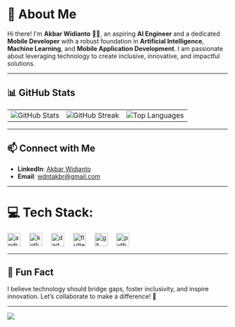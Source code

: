 # 👋 About Me

Hi there! I'm **Akbar Widianto** 👨‍💻, an aspiring **AI Engineer** and a dedicated **Mobile Developer** with a robust foundation in **Artificial Intelligence**, **Machine Learning**, and **Mobile Application Development**. I am passionate about leveraging technology to create inclusive, innovative, and impactful solutions.

---

## 📊 GitHub Stats
<table>
  <tr>
    <td>
      <img src="https://github-readme-stats.vercel.app/api?username=Wakbarr&theme=synthwave&hide_border=false&include_all_commits=true&count_private=true" alt="GitHub Stats"/>
    </td>
    <td>
      <img src="https://github-readme-streak-stats.herokuapp.com/?user=Wakbarr&theme=synthwave&hide_border=false" alt="GitHub Streak"/>
    </td>
    <td>
      <img src="https://github-readme-stats.vercel.app/api/top-langs/?username=Wakbarr&theme=synthwave&hide_border=false&include_all_commits=true&count_private=true&layout=compact" alt="Top Languages"/>
    </td>
  </tr>
</table>

---

## 📫 Connect with Me
- **LinkedIn**: [Akbar Widianto](https://www.linkedin.com/in/akbarwdnto/)
- **Email**: [wdntakbr@gmail.com](mailto:wdntakbr@gmail.com)

---

# 💻 Tech Stack:

<div align="left">
  <img src="https://cdn.jsdelivr.net/gh/devicons/devicon/icons/android/android-original.svg" height="30" alt="android logo"  />
  <img width="12" />
  <img src="https://cdn.jsdelivr.net/gh/devicons/devicon/icons/kotlin/kotlin-original.svg" height="30" alt="kotlin logo"  />
  <img width="12" />
  <img src="https://cdn.jsdelivr.net/gh/devicons/devicon/icons/dart/dart-original.svg" height="30" alt="dart logo"  />
  <img width="12" />
  <img src="https://cdn.jsdelivr.net/gh/devicons/devicon/icons/flutter/flutter-original.svg" height="30" alt="flutter logo"  />
  <img width="12" />
  <img src="https://cdn.jsdelivr.net/gh/devicons/devicon/icons/git/git-original.svg" height="30" alt="git logo"  />
  <img width="12" />
  <img src="https://cdn.jsdelivr.net/gh/devicons/devicon/icons/python/python-original.svg" height="30" alt="python logo"  />
  <img width="12" />

</div>

---

## 🌟 Fun Fact
I believe technology should bridge gaps, foster inclusivity, and inspire innovation. Let’s collaborate to make a difference! 🌱

---
[![](https://visitcount.itsvg.in/api?id=Wakbarr&icon=6&color=4)](https://visitcount.itsvg.in)

